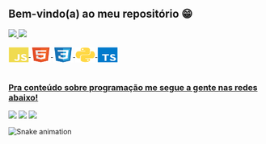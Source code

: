 ## Bem-vindo(a) ao meu repositório 😁

 <div>
  <a href="https://github.com/tiagosantos0412">
  <img height="180em" src="https://github-readme-stats.vercel.app/api?username=tiagosantos0412&show_icons=true&theme=tokyonight&include_all_commits=true&count_private=true"/>
  <img height="180em" src="https://github-readme-stats.vercel.app/api/top-langs/?username=tiagosantos0412&layout=compact&langs_count=6&theme=tokyonight"/>
</div>
<div style="display: inline_block"><br>
  <img align="center" alt="Js" height="30" width="40" src="https://raw.githubusercontent.com/devicons/devicon/master/icons/javascript/javascript-plain.svg">
  <img align="center" alt="HTML" height="30" width="40" src="https://raw.githubusercontent.com/devicons/devicon/master/icons/html5/html5-original.svg">
  <img align="center" alt="CSS" height="30" width="40" src="https://raw.githubusercontent.com/devicons/devicon/master/icons/css3/css3-original.svg">
  <img align="center" alt="PYTHON" height="30" width="40" src="https://raw.githubusercontent.com/devicons/devicon/master/icons/python/python-plain.svg">
  <img align="center" alt="PYTHON" height="30" width="40" src="https://raw.githubusercontent.com/devicons/devicon/master/icons/typescript/typescript-plain.svg">
</div>
 
 <br>
 
  ### Pra conteúdo sobre programação me segue a gente nas redes abaixo!
 
<div> 
  <a href="https://instagram.com/tiaago_dossantos/" target="_blank"><img src="https://img.shields.io/badge/-Instagram-%23E4405F?style=for-the-badge&logo=instagram&logoColor=white" target="_blank"></a>
  <a href = "mailto:tiagosantos0412@gmail.com"><img src="https://img.shields.io/badge/-Gmail-%23333?style=for-the-badge&logo=gmail&logoColor=white" target="_blank"></a>
  <a href="https://www.linkedin.com/in/tiago-felipe-dos-santos-55938b27b/" target="_blank"><img src="https://img.shields.io/badge/-LinkedIn-%230077B5?style=for-the-badge&logo=linkedin&logoColor=white" target="_blank"></a> 
 
 ![Snake animation](https://github.com/devemdobro/devemdobro/blob/output/github-contribution-grid-snake.svg)

</div>
